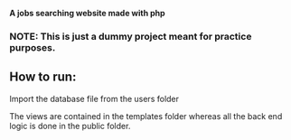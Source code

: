**A jobs searching website made with php**
### NOTE: This is just a dummy project meant for practice purposes.

## How to run:
Import the database file from the users folder

The views are contained in the templates folder whereas all the back end logic is done in the public folder.